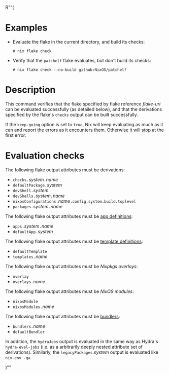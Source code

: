 R""(

# Examples

* Evaluate the flake in the current directory, and build its checks:

  ```console
  # nix flake check
  ```

* Verify that the `patchelf` flake evaluates, but don't build its
  checks:

  ```console
  # nix flake check --no-build github:NixOS/patchelf
  ```

# Description

This command verifies that the flake specified by flake reference
*flake-uri* can be evaluated successfully (as detailed below), and
that the derivations specified by the flake's `checks` output can be
built successfully.

If the `keep-going` option is set to `true`, Nix will keep evaluating as much
as it can and report the errors as it encounters them. Otherwise it will stop
at the first error.

# Evaluation checks

The following flake output attributes must be derivations:

* `checks.`*system*`.`*name*
* `defaultPackage.`*system*
* `devShell.`*system*
* `devShells.`*system*`.`*name*
* `nixosConfigurations.`*name*`.config.system.build.toplevel`
* `packages.`*system*`.`*name*

The following flake output attributes must be [app
definitions](./nix3-run.md):

* `apps.`*system*`.`*name*
* `defaultApp.`*system*

The following flake output attributes must be [template
definitions](./nix3-flake-init.md):

* `defaultTemplate`
* `templates.`*name*

The following flake output attributes must be *Nixpkgs overlays*:

* `overlay`
* `overlays.`*name*

The following flake output attributes must be *NixOS modules*:

* `nixosModule`
* `nixosModules.`*name*

The following flake output attributes must be
[bundlers](./nix3-bundle.md):

* `bundlers.`*name*
* `defaultBundler`

In addition, the `hydraJobs` output is evaluated in the same way as
Hydra's `hydra-eval-jobs` (i.e. as a arbitrarily deeply nested
attribute set of derivations). Similarly, the
`legacyPackages`.*system* output is evaluated like `nix-env -qa`.

)""
